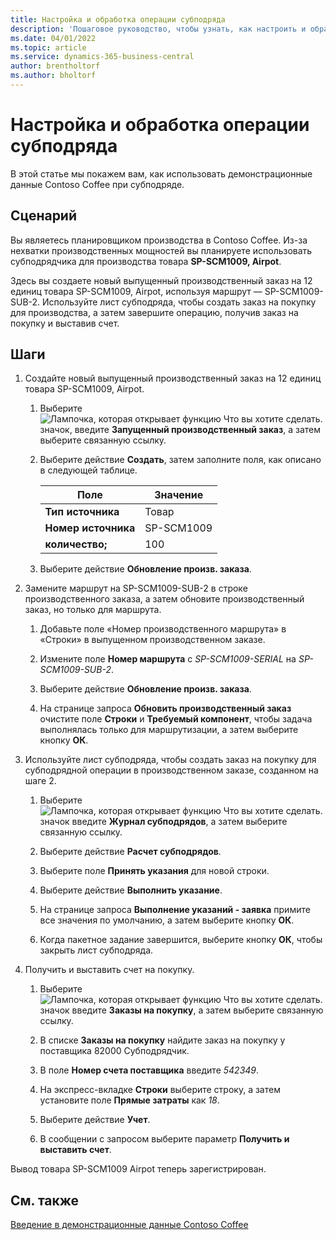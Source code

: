 ```yaml
---
title: Настройка и обработка операции субподряда
description: 'Пошаговое руководство, чтобы узнать, как настроить и обработать операцию субподряда в Business Central.'
ms.date: 04/01/2022
ms.topic: article
ms.service: dynamics-365-business-central
author: brentholtorf
ms.author: bholtorf
---
```


# Настройка и обработка операции субподряда

В этой статье мы покажем вам, как использовать демонстрационные данные Contoso Coffee при субподряде.

## Сценарий

Вы являетесь планировщиком производства в Contoso Coffee. Из-за нехватки производственных мощностей вы планируете использовать субподрядчика для производства товара **SP-SCM1009, Airpot**.

Здесь вы создаете новый выпущенный производственный заказ на 12 единиц товара SP-SCM1009, Airpot, используя маршрут — SP-SCM1009-SUB-2. Используйте лист субподряда, чтобы создать заказ на покупку для производства, а затем завершите операцию, получив заказ на покупку и выставив счет.

## Шаги

1. Создайте новый выпущенный производственный заказ на 12 единиц товара SP-SCM1009, Airpot.

    1. Выберите ![Лампочка, которая открывает функцию Что вы хотите сделать.](../../media/ui-search/search_small.png "Что вы хотите сделать") значок, введите **Запущенный производственный заказ**, а затем выберите связанную ссылку.  

    2. Выберите действие **Создать**, затем заполните поля, как описано в следующей таблице.  

        |Поле  |Значение  |
        |---------|---------|
        |**Тип источника** |Товар|
        |**Номер источника** |SP-SCM1009|
        |**количество;** |100|
    3. Выберите действие **Обновление произв. заказа**.  

2. Замените маршрут на SP-SCM1009-SUB-2 в строке производственного заказа, а затем обновите производственный заказ, но только для маршрута.  

    1. Добавьте поле «Номер производственного маршрута» в «Строки» в выпущенном производственном заказе.<!--in code, this is marked as visible=false-->

    2. Измените поле **Номер маршрута** с *SP-SCM1009-SERIAL* на *SP-SCM1009-SUB-2*.  

    3. Выберите действие **Обновление произв. заказа**.  

    4. На странице запроса **Обновить производственный заказ** очистите поле **Строки** и **Требуемый компонент**, чтобы задача выполнялась только для маршрутизации, а затем выберите кнопку **ОК**.

3. Используйте лист субподряда, чтобы создать заказ на покупку для субподрядной операции в производственном заказе, созданном на шаге 2.  

    1. Выберите ![Лампочка, которая открывает функцию Что вы хотите сделать.](../../media/ui-search/search_small.png "Что вы хотите сделать") значок введите **Журнал субподрядов**, а затем выберите связанную ссылку.  

    2. Выберите действие **Расчет субподрядов**.

    3. Выберите поле **Принять указания** для новой строки.

    4. Выберите действие **Выполнить указание**.  

    5. На странице запроса **Выполнение указаний - заявка** примите все значения по умолчанию, а затем выберите кнопку **ОК**.

    6. Когда пакетное задание завершится, выберите кнопку **ОК**, чтобы закрыть лист субподряда.  

4. Получить и выставить счет на покупку.  

    1. Выберите ![Лампочка, которая открывает функцию Что вы хотите сделать.](../../media/ui-search/search_small.png "Что вы хотите сделать") значок введите **Заказы на покупку**, а затем выберите связанную ссылку.  

    2. В списке **Заказы на покупку** найдите заказ на покупку у поставщика 82000 Субподрядчик.

    3. В поле **Номер счета поставщика** введите *542349*.

    4. На экспресс-вкладке **Строки** выберите строку, а затем установите поле **Прямые затраты** как *18*.

    5. Выберите действие **Учет**.  

    6. В сообщении с запросом выберите параметр **Получить и выставить счет**.  

Вывод товара SP-SCM1009 Airpot теперь зарегистрирован.

## См. также

[Введение в демонстрационные данные Contoso Coffee](../contoso-coffee-intro.md)  
